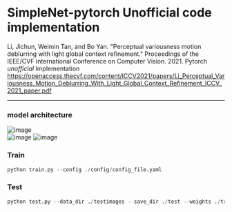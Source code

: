 # SimpleNet-pytorch Unofficial code implementation
Li, Jichun, Weimin Tan, and Bo Yan. "Perceptual variousness motion deblurring with light global context refinement." Proceedings of the IEEE/CVF International Conference on Computer Vision. 2021. Pytorch *unofficial* Implementation  
https://openaccess.thecvf.com/content/ICCV2021/papers/Li_Perceptual_Variousness_Motion_Deblurring_With_Light_Global_Context_Refinement_ICCV_2021_paper.pdf

---

### model architecture

![image](https://user-images.githubusercontent.com/70565663/173803742-8c2a2398-d154-48f5-aeb7-b43c8f2ecedd.png)  
![image](https://user-images.githubusercontent.com/70565663/173981900-65d983d0-0943-4b37-8a0a-8b8b81187429.png)
![image](https://user-images.githubusercontent.com/70565663/173981978-d93e8e6f-9300-43b0-8f69-68f4128e287a.png)

### Train

```python
python train.py --config ./config/config_file.yaml 
```

### Test

```python
python test.py --data_dir ./testimages --save_dir ./test --weights ./train/ckpoints/model.pth
```
